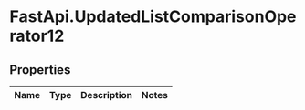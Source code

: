 # FastApi.UpdatedListComparisonOperator12

## Properties
Name | Type | Description | Notes
------------ | ------------- | ------------- | -------------
